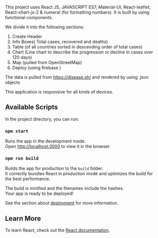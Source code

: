 This project uses React JS, JAVASCRIPT ES7, Material-UI, React-leaflet, React-chart-js-2 & numeral (for formatting numbers).
It is built by using functional components. 


We divide it into the following sections:
1. Create Header
2. Info Boxes( Total cases, recovered and deaths)
3. Table (of all countries sorted in descending order of total cases)
4. Chart (Line chart to describe the progression or decline in cases over 120 days)
5. Map (pulled from OpenStreetMap)
6. Deploy (using firebase )

The data is pulled from https://disease.sh/ and rendered by using .json objects
 
This application is responsive for all kinds of devices.
 
 
## Available Scripts

In the project directory, you can run:

### `npm start`

Runs the app in the development mode.\
Open [http://localhost:3000](http://localhost:3000) to view it in the browser.


### `npm run build`

Builds the app for production to the `build` folder.\
It correctly bundles React in production mode and optimizes the build for the best performance.

The build is minified and the filenames include the hashes.\
Your app is ready to be deployed!

See the section about [deployment](https://facebook.github.io/create-react-app/docs/deployment) for more information.


## Learn More

To learn React, check out the [React documentation](https://reactjs.org/).

